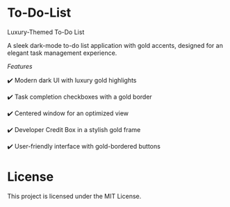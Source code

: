 # To-Do-List
Luxury-Themed To-Do List

A sleek dark-mode to-do list application with gold accents, designed for an elegant task management experience.

_Features_

✔️ Modern dark UI with luxury gold highlights

✔️ Task completion checkboxes with a gold border

✔️ Centered window for an optimized view

✔️ Developer Credit Box in a stylish gold frame

✔️ User-friendly interface with gold-bordered buttons


# License

This project is licensed under the MIT License.
